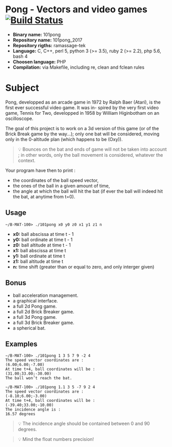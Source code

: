 # Pong - Vectors and video games [![Build Status](https://travis-ci.org/mrlizzard/101pong_2017.svg?branch=master)](https://travis-ci.org/mrlizzard/101pong_2017)

- **Binary name:** 101pong
- **Repository name:** 101pong_2017
- **Repository rigths:** ramassage-tek
- **Language:** C, C++, perl 5, python 3 (>= 3.5), ruby 2 (>= 2.2), php 5.6, bash 4
- **Choosen language:** PHP
- **Compilation:** via Makefile, including re, clean and fclean rules


# Subject

Pong, developped as an arcade game in 1972 by Ralph Baer (Atari), is the first ever successful video game. It was in-
spired by the very first video game, Tennis for Two, developped in 1958 by William Higinbotham on an oscilloscope.

The goal of this project is to work on a 3d version of this game (or of the Brick Break game by the way...); only one bat
will be considered, moving only in the 0-altitude plan (which happens to be (Oxy)).

> :bulb: Bounces on the bat and ends of game will not be taken into account ; in other words, only the ball
movement is considered, whatever the context.

Your program have then to print :
- the coordinates of the ball speed vector,
- the ones of the ball in a given amount of time,
- the angle at which the ball will hit the bat (if ever the ball will indeed hit the bat, at anytime from t=0).

## Usage

```
~/B-MAT-100> ./101pong x0 y0 z0 x1 y1 z1 n
```

- **x0:** ball abscissa at time t - 1 
- **y0:** ball ordinate at time t - 1 
- **z0:** ball altitude at time t - 1 
- **x1:** ball abscissa at time t 
- **y1:** ball ordinate at time t 
- **z1:** ball altitude at time t 
- **n:** time shift (greater than or equal to zero, and only interger given)

## Bonus

- ball acceleration management.
- a graphical interface.
- a full 2d Pong game.
- a full 2d Brick Breaker game.
- a full 3d Pong game.
- a full 3d Brick Breaker game.
- a spherical bat.

## Examples

```
∼/B-MAT-100> ./101pong 1 3 5 7 9 -2 4
The speed vector coordinates are :
(6.00;6.00;-7.00)
At time t+4, ball coordinates will be :
(31.00;33.00;-30.00)
The ball won’t reach the bat.
```

```
∼/B-MAT-100> ./101pong 1.1 3 5 -7 9 2 4
The speed vector coordinates are :
(-8.10;6.00;-3.00)
At time t+4, ball coordinates will be :
(-39.40;33.00;-10.00)
The incidence angle is :
16.57 degrees
```

> :bulb: The incidence angle should be contained between 0 and 90 degrees.

> :bulb: Mind the float numbers precision!